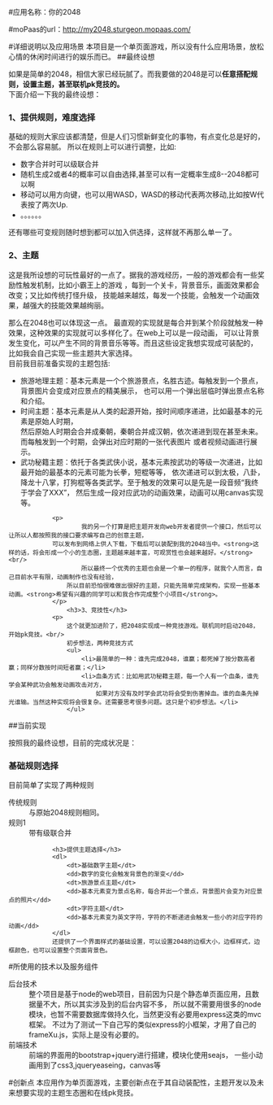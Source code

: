 #应用名称：你的2048

#moPaas的url：http://my2048.sturgeon.mopaas.com/

#详细说明以及应用场景
本项目是一个单页面游戏，所以没有什么应用场景，放松心情的休闲时间进行的娱乐而已。
##最终设想
                <p>
                    如果是简单的2048，相信大家已经玩腻了。而我要做的2048是可以<strong>任意搭配规则，设置主题，甚至联机pk竞技的。</strong><br/>
                    下面介绍一下我的最终设想：
                    <h3>1、提供规则，难度选择</h3>
                        基础的规则大家应该都清楚，但是人们习惯新鲜变化的事物，有点变化总是好的，不会那么容易腻。
                    所以在规则上可以进行调整，比如:
                <ul>
                    <li>数字合并时可以级联合并</li>
                    <li>随机生成2或者4的概率可以自由选择,甚至可以有一定概率生成8--2048都可以啊</li>
                    <li>移动可以用方向键，也可以用WASD，WASD的移动代表两次移动,比如按W代表按了两次Up.</li>
                    <li>。。。。。。</li>
                </ul>
                    还有哪些可变规则随时想到都可以加入供选择，这样就不再那么单一了。
                </p>
                    <h3><b>2、主题</b></h3>
                <p>
                        这是我所设想的可玩性最好的一点了。据我的游戏经历，一般的游戏都会有一些奖励性触发机制，比如小霸王上的游戏
                    ，每到一个关卡，背景音乐，画面效果都会改变；又比如传统打怪升级，
                    技能越来越炫，每发一个技能，会触发一个动画效果，越强大的技能效果越绚丽。
                </p>
                <p>那么在2048也可以体现这一点。
                    最直观的实现就是每合并到某个阶段就触发一种效果，这种效果的实现就可以多样化了。在web上可以是一段动画，
                    可以让背景发生变化，可以产生不同的背景音乐等等。而且这些设定我想实现成可装配的，
                    比如我会自己实现一些主题共大家选择。<br/>
                    目前我目前准备实现的主题包括:
                    <ul>
                        <li>旅游地理主题：基本元素是一个个旅游景点，名胜古迹。每触发到一个景点，背景图片会变成对应景点的精美展示，
                            也可以用一个弹出层临时弹出景点名称和介绍。</li>
                        <li>时间主题：基本元素是从人类的起源开始，按时间顺序递进，比如最基本的元素是原始人时期，<br/>
                            然后原始人时期会合并成秦朝，秦朝合并成汉朝，依次递进到现在甚至未来。而每触发到一个时期，会弹出对应时期的一张代表图片
                            或者视频动画进行展示。</li>
                        <li>武功秘籍主题：依托于各类武侠小说，基本元素按武功的等级一次递进，比如最开始的最基本的元素可能为长拳，短棍等等，
                            依次递进可以到太极，八卦，降龙十八掌，打狗棍等各类武学。至于触发的效果可以是先是一段音频“我终于学会了XXX”，
                            然后生成一段对应武功的动画效果，动画可以用canvas实现等。</li>
                    </ul>
                </p>

                <p>
                        我的另一个打算是把主题开发向web开发者提供一个接口，然后可以让所以人都按照我的接口要求编写自己的创意主题，
                可以发布到网络上供人下载，下载后可以装配到我的2048当中。<strong>这样的话，将会形成一个小的生态圈，主题越来越丰富，可观赏性也会越来越好。</strong><br/>
                        所以最终一个优秀的主题也会是一个单一的程序，就我个人而言，自己目前水平有限，动画制作也没有经验，
                    所以目前恐怕很难做出很好的主题，只能先简单完成架构，实现一些基本动画。<strong>希望有兴趣的同学可以和我合作完成整个小项目</strong>。
                </p>
                    <h3>3、竞技性</h3>
                <p>
                    这个就更加进阶了，把2048实现成一种竞技游戏。联机同时启动2048，开始pk竞技。<br/>
                    初步想法，两种竞技方式
                    <ul>
                        <li>最简单的一种：谁先完成2048，谁赢；都死掉了按分数高者赢；同样分数按时间短者赢；</li>
                        <li>血条方式：比如用武功秘籍主题，每一个人有一个血条，谁先学会某种武功会触发动画攻击对方，
                            如果对方没有及时学会武功将会受到伤害掉血。谁的血条先掉光谁输。当然这种实现将会很复杂。还需要思考很多问题。这只是个初步想法。</li>
                    </ul>

</p>
##当前实现
<p>
                    按照我的最终设想，目前的完成状况是：<br/>
                    <h3>基础规则选择</h3>
                    目前简单了实现了两种规则
                    <dl>
                        <dt>传统规则</dt>
                        <dd>与原始2048规则相同。</dd>
                        <dt>规则1</dt>
                        <dd>带有级联合并</dd>
                    </dl>

                <h3>提供主题选择</h3>
                <dl>
                    <dt>基础数字主题</dt>
                    <dd>数字的变化会触发背景色的渐变</dd>
                    <dt>旅游景点主题</dt>
                    <dd>基本元素变为景点名称，每合并出一个景点，背景图片会变为对应景点的照片</dd>
                    <dt>字符主题</dt>
                    <dd>基本元素变为英文字符，字符的不断递进会触发一些小的对应字符的动画</dd>
                </dl>
                还提供了一个界面样式的基础设置，可以设置2048的边框大小，边框样式，边框颜色，也可以设置整个页面背景色。
</p>
#所使用的技术以及服务组件
<dl>
                        <dt>后台技术</dt>
                        <dd>整个项目是基于node的web项目，目前因为只是个静态单页面应用，且数据量不大，所以其实涉及到的后台内容不多，
                            所以就不需要用很多的node模块，也暂不需要数据库做持久化，当然更没有必要用express这类的mvc框架。
                            不过为了测试一下自己写的类似express的小框架，才用了自己的frameXu.js，实际上是没有必要的。<br/>
                        </dd>
                        <dt>前端技术</dt>
                        <dd>前端的界面用的bootstrap+jquery进行搭建，模块化使用seajs，
                            一些小动画用到了css3,jqueryeaseing，canvas等</dd>
</dl>
#创新点
本应用作为单页面游戏，主要创新点在于其自动装配性，主题开发以及未来想要实现的主题生态圈和在线pk竞技。
